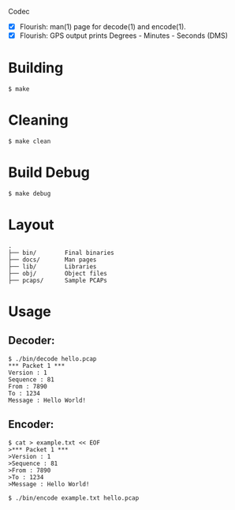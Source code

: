 Codec

- [x] Flourish: man(1) page for decode(1) and encode(1).
- [x] Flourish: GPS output prints Degrees - Minutes - Seconds (DMS)

# Building
```
$ make
```
# Cleaning
```
$ make clean
```
# Build Debug
```
$ make debug
```

# Layout
```
.
├── bin/        Final binaries
├── docs/       Man pages
├── lib/        Libraries
├── obj/        Object files
├── pcaps/      Sample PCAPs
```
# Usage

## Decoder:
```
$ ./bin/decode hello.pcap
*** Packet 1 ***
Version : 1
Sequence : 81
From : 7890
To : 1234
Message : Hello World!
```
## Encoder:
```
$ cat > example.txt << EOF
>*** Packet 1 ***
>Version : 1
>Sequence : 81
>From : 7890
>To : 1234
>Message : Hello World!

$ ./bin/encode example.txt hello.pcap
```
